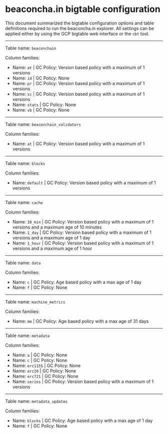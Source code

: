 # beaconcha.in bigtable configuration
This document summarized the bigtable configuration options and table definitions required to run the beaconcha.in explorer. All settings can be applied either by using the GCP bigtable web interface or the `cbt` tool.

----
Table name: `beaconchain`

Column families:
* Name: `at` | GC Policy: Version based policy with a maximum of 1 versions
* Name: `id` | GC Policy: None
* Name: `pr` | GC Policy: Version based policy with a maximum of 1 versions
* Name: `sc` | GC Policy: Version based policy with a maximum of 1 versions
* Name: `stats` | GC Policy: None
* Name: `vb` | GC Policy: None

----
Table name: `beaconchain_validators`

Column families:
* Name: `at` | GC Policy: Version based policy with a maximum of 1 versions

----
Table name: `blocks`

Column families:
* Name: `default` | GC Policy: Version based policy with a maximum of 1 versions

----
Table name: `cache`

Column families:
* Name: `10_min` | GC Policy: Version based policy with a maximum of 1 versions and a maximum age of 10 minutes
* Name: `1_day` | GC Policy: Version based policy with a maximum of 1 versions and a maximum age of 1 day
* Name: `1_hour` | GC Policy: Version based policy with a maximum of 1 versions and a maximum age of 1 hour

----
Table name: `data`

Column families:
* Name: `c` | GC Policy: Age based policy with a max age of 1 day
* Name: `f` | GC Policy: None

----
Table name: `machine_metrics`

Column families:
* Name: `mm` | GC Policy: Age based policy with a max age of 31 days

----
Table name: `metadata`

Column families:
* Name: `a` | GC Policy: None
* Name: `c` | GC Policy: None
* Name: `erc1155` | GC Policy: None
* Name: `erc20` | GC Policy: None
* Name: `erc721` | GC Policy: None
* Name: `series` | GC Policy: Version based policy with a maximum of 1 versions

----
Table name: `metadata_updates`

Column families:
* Name: `blocks` | GC Policy: Age based policy with a max age of 1 day
* Name: `f` | GC Policy: None